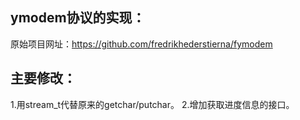 ymodem协议的实现：
-----------------------------------
原始项目网址：https://github.com/fredrikhederstierna/fymodem

主要修改：
-----------------------------------
1.用stream_t代替原来的getchar/putchar。
2.增加获取进度信息的接口。


